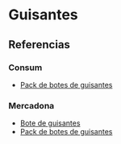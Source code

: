 # Guisantes

## Referencias

### Consum

* [Pack de botes de guisantes](https://tienda.consum.es/es/p/guisantes-medianos-lata-pack-de-3/7301711)

### Mercadona

* [Bote de guisantes](https://tienda.mercadona.es/product/16416/guisantes-extra-hacendado-bote)
* [Pack de botes de guisantes](https://tienda.mercadona.es/product/16415/guisantes-extra-hacendado-pack-3)